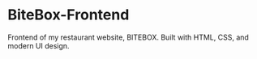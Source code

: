 # BiteBox-Frontend
Frontend of my restaurant website, BITEBOX. Built with HTML, CSS, and modern UI design.

